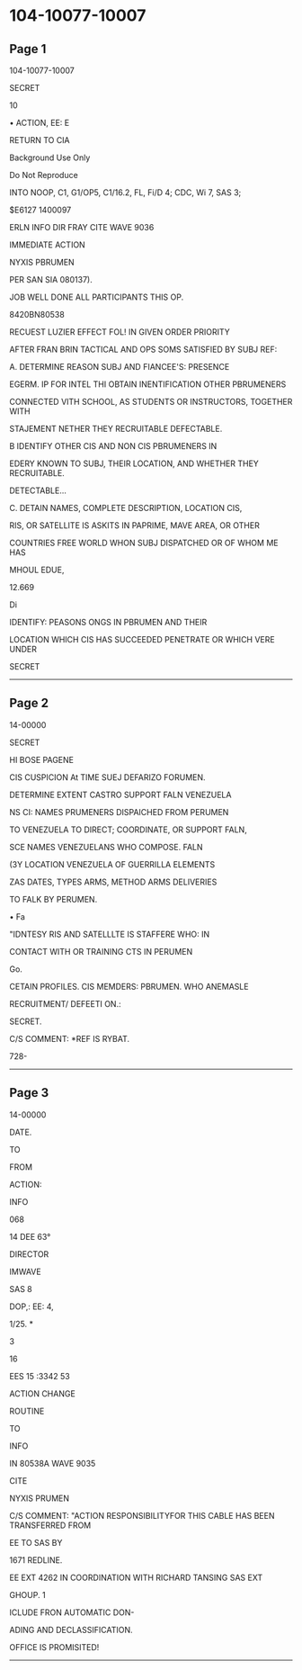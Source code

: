 # 104-10077-10007

## Page 1

104-10077-10007

SECRET

10

• ACTION, EE: E

RETURN TO CIA

Background Use Only

Do Not Reproduce

INTO NOOP, C1, G1/OP5, C1/16.2, FL, Fi/D 4; CDC, Wi 7, SAS 3;

$E6127 1400097

ERLN INFO DIR FRAY CITE WAVE 9036

IMMEDIATE ACTION

NYXIS PBRUMEN

PER SAN SIA 080137).

JOB WELL DONE ALL PARTICIPANTS THIS OP.

8420BN80538

RECUEST LUZIER EFFECT FOL! IN GIVEN ORDER PRIORITY

AFTER FRAN BRIN TACTICAL AND OPS SOMS SATISFIED BY SUBJ REF:

A. DETERMINE REASON SUBJ AND FIANCEE'S: PRESENCE

EGERM. IP FOR INTEL THI OBTAIN INENTIFICATION OTHER PBRUMENERS

CONNECTED VITH SCHOOL, AS STUDENTS OR INSTRUCTORS, TOGETHER WITH

STAJEMENT NETHER THEY RECRUITABLE DEFECTABLE.

B IDENTIFY OTHER CIS AND NON CIS PBRUMENERS IN

EDERY KNOWN TO SUBJ, THEIR LOCATION, AND WHETHER THEY RECRUITABLE.

DETECTABLE...

C. DETAIN NAMES, COMPLETE DESCRIPTION, LOCATION CIS,

RIS, OR SATELLITE IS ASKITS IN PAPRIME, MAVE AREA, OR OTHER

COUNTRIES FREE WORLD WHON SUBJ DISPATCHED OR OF WHOM ME HAS

MHOUL EDUE,

12.669

Di

IDENTIFY: PEASONS ONGS IN PBRUMEN AND THEIR

LOCATION WHICH CIS HAS SUCCEEDED PENETRATE OR WHICH VERE UNDER

SECRET

---

## Page 2

14-00000

SECRET

HI BOSE PAGENE

CIS CUSPICION At TIME SUEJ DEFARIZO FORUMEN.

DETERMINE EXTENT CASTRO SUPPORT FALN VENEZUELA

NS CI: NAMES PRUMENERS DISPAICHED FROM PERUMEN

TO VENEZUELA TO DIRECT; COORDINATE, OR SUPPORT FALN,

SCE NAMES VENEZUELANS WHO COMPOSE. FALN

(3Y LOCATION VENEZUELA OF GUERRILLA ELEMENTS

ZAS DATES, TYPES ARMS, METHOD ARMS DELIVERIES

TO FALK BY PERUMEN.

• Fa

"IDNTESY RIS AND SATELLLTE IS STAFFERE WHO: IN

CONTACT WITH OR TRAINING CTS IN PERUMEN

Go.

CETAIN PROFILES. CIS MEMDERS: PBRUMEN. WHO ANEMASLE

RECRUITMENT/ DEFEETI ON.:

SECRET.

C/S COMMENT: *REF IS RYBAT.

728-

---

## Page 3

14-00000

DATE.

TO

FROM

ACTION:

INFO

068

14 DEE 63°

DIRECTOR

IMWAVE

SAS 8

DOP,: EE: 4,

1/25. *

3

16

EES 15 :3342 53

ACTION CHANGE

ROUTINE

TO

INFO

IN 80538A WAVE 9035

CITE

NYXIS PRUMEN

C/S COMMENT: "ACTION RESPONSIBILITYFOR THIS CABLE HAS BEEN TRANSFERRED FROM

EE TO SAS BY

1671 REDLINE.

EE EXT 4262 IN COORDINATION WITH RICHARD TANSING SAS EXT

GHOUP. 1

ICLUDE FRON AUTOMATIC DON-

ADING AND DECLASSIFICATION.

OFFICE IS PROMISITED!

---

